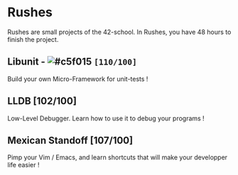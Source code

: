 # Rushes

Rushes are small projects of the 42-school. In Rushes, you have 48 hours to finish the project. 

## Libunit - ![#c5f015](https://placehold.it/15/c5f015/000000?text=+) `[110/100]`

Build your own Micro-Framework for unit-tests !

## LLDB [102/100]

Low-Level Debugger. Learn how to use it to debug your programs !

## Mexican Standoff [107/100]

Pimp your Vim / Emacs, and learn shortcuts that will make your developper life easier !
